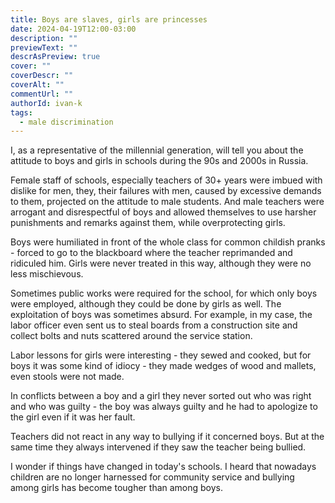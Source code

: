 ```yaml
---
title: Boys are slaves, girls are princesses
date: 2024-04-19T12:00-03:00
description: ""
previewText: ""
descrAsPreview: true
cover: ""
coverDescr: ""
coverAlt: ""
commentUrl: ""
authorId: ivan-k
tags:
  - male discrimination
---
```

I, as a representative of the millennial generation, will tell you about the attitude to boys and girls in schools during the 90s and 2000s in Russia.

Female staff of schools, especially teachers of 30+ years were imbued with dislike for men, they, their failures with men, caused by excessive demands to them, projected on the attitude to male students. And male teachers were arrogant and disrespectful of boys and allowed themselves to use harsher punishments and remarks against them, while overprotecting girls.

Boys were humiliated in front of the whole class for common childish pranks - forced to go to the blackboard where the teacher reprimanded and ridiculed him. Girls were never treated in this way, although they were no less mischievous.

Sometimes public works were required for the school, for which only boys were employed, although they could be done by girls as well. The exploitation of boys was sometimes absurd. For example, in my case, the labor officer even sent us to steal boards from a construction site and collect bolts and nuts scattered around the service station.

Labor lessons for girls were interesting - they sewed and cooked, but for boys it was some kind of idiocy - they made wedges of wood and mallets, even stools were not made.

In conflicts between a boy and a girl they never sorted out who was right and who was guilty - the boy was always guilty and he had to apologize to the girl even if it was her fault.

Teachers did not react in any way to bullying if it concerned boys. But at the same time they always intervened if they saw the teacher being bullied.

I wonder if things have changed in today's schools. I heard that nowadays children are no longer harnessed for community service and bullying among girls has become tougher than among boys.

